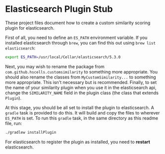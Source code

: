 # Elasticsearch Plugin Stub

These project files document how to create a custom similarity scoring plugin for elasticsearch.

First of all, you need to define an `ES_PATH` environment variable. If you installed elasticsearch through 
`brew`, you can find this out using `brew list elasticsearch`:

```bash
export ES_PATH=/usr/local/Cellar/elasticsearch/5.3.0
```

Next, you may wish to rename the package from `com.github.hscells.customsimilarity` to something more 
appropriate. You should also rename the classes from `MyCustomSimilarity...` to something more
appropriate. This isn't necessary but is recommended. Finally, to set the name of your similarity
plugin when you use it in the elasticsearch api, change the `SIMILARITY_NAME` field in the plugin class
(the class that extends `Plugin`).

At this stage, you should be all set to install the plugin to elasticsearch. A `gradle` task is provided
to do this. It will build and copy the files to wherever `ES_PATH` is set. To run this `gradle` task, in
the same directory as this readme file, run:

```bash
./gradlew installPlugin
```

For elasticsearch to register the plugin as installed, you need to **restart** elasticsearch.
